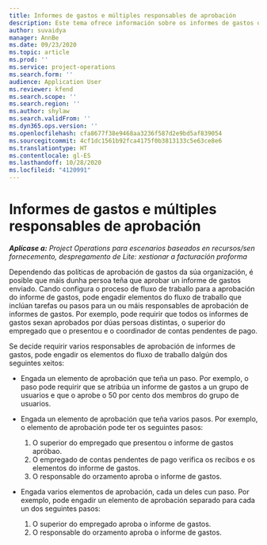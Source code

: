 ```yaml
---
title: Informes de gastos e múltiples responsables de aprobación
description: Este tema ofrece información sobre os informes de gastos que requiren a aprobación de máis dunha persoa.
author: suvaidya
manager: AnnBe
ms.date: 09/23/2020
ms.topic: article
ms.prod: ''
ms.service: project-operations
ms.search.form: ''
audience: Application User
ms.reviewer: kfend
ms.search.scope: ''
ms.search.region: ''
ms.author: shylaw
ms.search.validFrom: ''
ms.dyn365.ops.version: ''
ms.openlocfilehash: cfa8677f38e9468aa3236f587d2e9bd5af839054
ms.sourcegitcommit: 4cf1dc1561b92fca4175f0b3813133c5e63ce8e6
ms.translationtype: HT
ms.contentlocale: gl-ES
ms.lasthandoff: 10/28/2020
ms.locfileid: "4120991"
---
```

# <a name="expense-reports-and-multiple-approvers"></a>Informes de gastos e múltiples responsables de aprobación

_**Aplícase a:** Project Operations para escenarios baseados en recursos/sen fornecemento, despregamento de Lite: xestionar a facturación proforma_

Dependendo das políticas de aprobación de gastos da súa organización, é posible que máis dunha persoa teña que aprobar un informe de gastos enviado. Cando configura o proceso de fluxo de traballo para a aprobación do informe de gastos, pode engadir elementos do fluxo de traballo que inclúan tarefas ou pasos para un ou máis responsables de aprobación de informes de gastos. Por exemplo, pode requirir que todos os informes de gastos sexan aprobados por dúas persoas distintas, o superior do empregado que o presentou e o coordinador de contas pendentes de pago.

Se decide requirir varios responsables de aprobación de informes de gastos, pode engadir os elementos do fluxo de traballo dalgún dos seguintes xeitos:

- Engada un elemento de aprobación que teña un paso. Por exemplo, o paso pode requirir que se atribúa un informe de gastos a un grupo de usuarios e que o aprobe o 50 por cento dos membros do grupo de usuarios.
- Engada un elemento de aprobación que teña varios pasos. Por exemplo, o elemento de aprobación pode ter os seguintes pasos:

    1. O superior do empregado que presentou o informe de gastos apróbao.
    2. O empregado de contas pendentes de pago verifica os recibos e os elementos do informe de gastos.
    3. O responsable do orzamento aproba o informe de gastos.

- Engada varios elementos de aprobación, cada un deles cun paso. Por exemplo, pode engadir un elemento de aprobación separado para cada un dos seguintes pasos:

    1. O superior do empregado aproba o informe de gastos.
    2. O responsable do orzamento aproba o informe de gastos.
